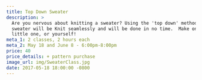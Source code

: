 ```yaml
---
title: Top Down Sweater
description: >
  Are you nervous about knitting a sweater? Using the 'top down' method, your
  sweater will be Knit seamlessly and will be done in no time.  Make one for a
  little one, or yourself!
meta_1: 2 classes, 2 hours each
meta_2: May 18 and June 8 - 6:00pm-8:00pm
price: 40
price_details: + pattern purchase
image_url: img/SweaterClass.jpg
date: 2017-05-18 18:00:00 -0800
---
```

